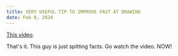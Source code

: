 ```yaml
---
title: VERY USEFUL TIP TO IMPROVE FAST AT DRAWING
date: Feb 8, 2024
---
```


[This video](https://youtu.be/74XSLxFrWIM).

That's it. This guy is just spitting facts. Go watch the video. NOW!
